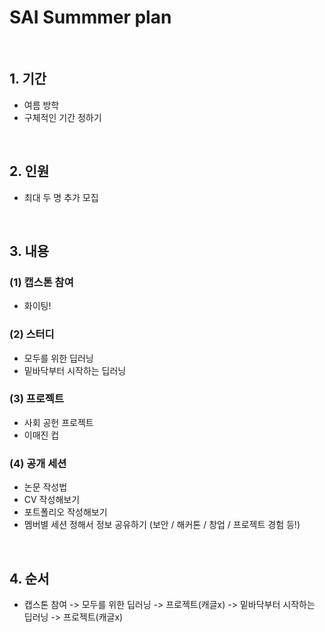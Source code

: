 # SAI Summmer plan

<br>

## 1. 기간
 - 여름 방학
 - 구체적인 기간 정하기

<br>

## 2. 인원
 - 최대 두 명 추가 모집

<br>

## 3. 내용
### (1) 캡스톤 참여
  - 화이팅!
  
### (2) 스터디
  - 모두를 위한 딥러닝
  - 밑바닥부터 시작하는 딥러닝
  
### (3) 프로젝트
  - 사회 공헌 프로젝트
  - 이매진 컵
 
### (4) 공개 세션
  - 논문 작성법
  - CV 작성해보기
  - 포트폴리오 작성해보기
  - 멤버별 세션 정해서 정보 공유하기 (보안 / 해커톤 / 창업 / 프로젝트 경험 등!)
 
<br>

## 4. 순서
 - 캡스톤 참여 -> 모두를 위한 딥러닝 -> 프로젝트(캐글x) -> 밑바닥부터 시작하는 딥러닝 -> 프로젝트(캐글x)
